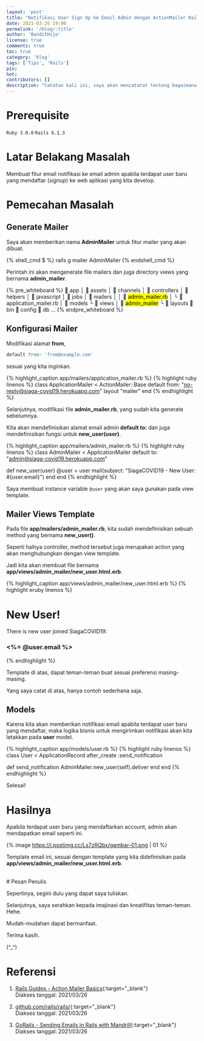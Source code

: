 ```yaml
---
layout: 'post'
title: "Notifikasi User Sign Up ke Email Admin dengan ActionMailer Rails"
date: 2021-03-26 19:00
permalink: '/blog/:title'
author: 'BanditHijo'
license: true
comments: true
toc: true
category: 'blog'
tags: ['Tips', 'Rails']
pin:
hot:
contributors: []
description: "Catatan kali ini, saya akan mencatatat tentang bagaimana membuat email notifikasi yang dikirimakan ke email admin, apabila terdapat user yang baru mendaftar (signup) ke web aplikasi yang kita develop. Kita dapat menggunakan Rails ActionMailer untuk fitur ini."
---
```


# Prerequisite

`Ruby 3.0.0` `Rails 6.1.3`

# Latar Belakang Masalah

Membuat fitur email notifikasi ke email admin apabila terdapat user baru yang mendaftar (*signup*) ke web aplikasi yang kita develop.

# Pemecahan Masalah

## Generate Mailer

Saya akan memberikan nama **AdminMailer** untuk fitur mailer yang akan dibuat.

{% shell_cmd $ %}
rails g mailer AdminMailer
{% endshell_cmd %}

Perintah ini akan mengenerate file mailers dan juga directory views yang bernama **admin_mailer**.

{% pre_whiteboard %}
 app
│  assets
│  channels
│  controllers
│  helpers
│  javascript
│  jobs
│  mailers
│ │  <mark>admin_mailer.rb</mark>
│ └  application_mailer.rb
│  models
└  views
  │  <mark>admin_mailer</mark>
  └  layouts
 bin
 config
 db
...
{% endpre_whiteboard %}

## Konfigurasi Mailer

Modifikasi alamat **from**,

```ruby
default from: 'from@example.com'
```

sesuai yang kita inginkan.

{% highlight_caption app/mailers/application_mailer.rb %}
{% highlight ruby linenos %}
class ApplicationMailer < ActionMailer::Base
  default from: "no-reply@siaga-covid19.herokuapp.com"
  layout "mailer"
end
{% endhighlight %}

Selanjutnya, modifikasi file **admin_mailer.rb**, yang sudah kita generate sebelumnya.

Kita akan mendefinisikan alamat email admin **default to:** dan juga mendefinisikan fungsi untuk **new_user(user)**.

{% highlight_caption app/mailers/admin_mailer.rb %}
{% highlight ruby linenos %}
class AdminMailer < ApplicationMailer
  default to: "admin@siaga-covid19.herokuapp.com"

  def new_user(user)
    @user = user
    mail(subject: "SiagaCOVID19 - New User: #{user.email}")
  end
end
{% endhighlight %}

Saya membuat instance variable `@user` yang akan saya gunakan pada view template.

## Mailer Views Template

Pada file **app/mailers/admin_mailer.rb**, kita sudah mendefinisikan sebuah method yang bernama **new_user()**.

Seperti halnya controller, method tersebut juga merupakan action yang akan menghubungkan dengan view template.

Jadi kita akan membuat file bernama **app/views/admin_mailer/new_user.html.erb**.

{% highlight_caption app/views/admin_mailer/new_user.html.erb %}
{% highlight eruby linenos %}
<h1>New User!</h1>
<p>There is new user joined SiagaCOVID19:</p>
<h3><%= @user.email %></h3>
{% endhighlight %}

Template di atas, dapat teman-teman buat sesuai preferensi masing-masing.

Yang saya catat di atas, hanya contoh sederhana saja.

## Models

Karena kita akan memberikan notifikasi email apabila terdapat user baru yang mendaftar, maka logika bisnis untuk mengirimkan notifikasi akan kita letakkan pada **user** model.

{% highlight_caption app/models/user.rb %}
{% highlight ruby linenos %}
class User < ApplicationRecord
  after_create :send_notification

  def send_notification
    AdminMailer.new_user(self).deliver
  end
end
{% endhighlight %}

Selesai!

# Hasilnya

Apabila terdapat user baru yang mendaftarkan account, admin akan mendapatkan email seperti ini.

{% image https://i.postimg.cc/Ls7zRQbx/gambar-01.png | 01 %}

Template email ini, sesuai dengan template yang kita didefinisikan pada **app/views/admin_mailer/new_user.html.erb**.






<br>
# Pesan Penulis

Sepertinya, segini dulu yang dapat saya tuliskan.

Selanjutnya, saya serahkan kepada imajinasi dan kreatifitas teman-teman. Hehe.

Mudah-mudahan dapat bermanfaat.

Terima kasih.

(^_^)




# Referensi

1. [Rails Guides - Action Mailer Basics](https://guides.rubyonrails.org/action_mailer_basics.html){:target="_blank"}
<br>Diakses tanggal: 2021/03/26

2. [github.com/rails/rails/](https://github.com/rails/rails/){:target="_blank"}
<br>Diakses tanggal: 2021/03/26

3. [GoRails - Sending Emails in Rails with Mandrill](https://youtu.be/LcO5BuyFFAk){:target="_blank"}
<br>Diakses tanggal: 2021/03/26
